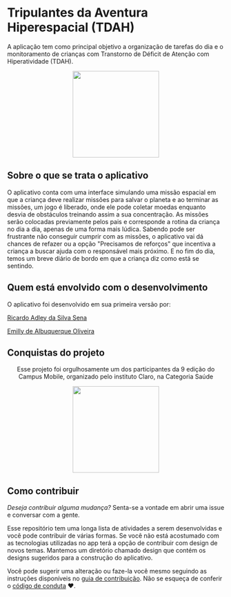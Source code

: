 # Tripulantes da Aventura Hiperespacial (TDAH)
A aplicação tem como principal objetivo a organização de tarefas do dia e o monitoramento de crianças com Transtorno de Déficit de Atenção com Hiperatividade (TDAH).
<p align="center">
<img width = "200px" src = "https://cdn-icons-png.flaticon.com/512/2026/2026502.png"/>  
</p>

## Sobre o que se trata o aplicativo

O aplicativo conta com uma interface simulando uma missão espacial em que a criança deve realizar missões para salvar o planeta e ao terminar as missões, um jogo é liberado, onde ele pode coletar moedas enquanto desvia de obstáculos treinando assim a sua concentração. As missões serão colocadas previamente pelos pais e corresponde a rotina da criança no dia a dia, apenas de uma forma mais lúdica. Sabendo pode ser frustrante não conseguir cumprir com as missões, o aplicativo vai dá chances de refazer ou a opção "Precisamos de reforços" que incentiva a criança a buscar ajuda com o responsável mais próximo. E no fim do dia, temos um breve diário de bordo em que a criança diz como está se sentindo. 

## Quem está envolvido com o desenvolvimento
O aplicativo foi desenvolvido em sua primeira versão por:

[Ricardo Adley da Silva Sena](https://github.com/ricardoadley)

[Emilly de Albuquerque Oliveira](https://github.com/emys-alb)

## Conquistas do projeto
<p align="center"> Esse projeto foi orgulhosamente um dos participantes da 9 edição do Campus Mobile, organizado pelo instituto Claro, na Categoria Saúde</p>
<p align="center">
<img width = "200px" src = "https://www.institutoclaro.org.br/campus-mobile/wp-content/themes/ince/assets/img/campus-mobile/logo-campus-mobile.png"/>  
</p>

## Como contribuir
*Deseja contribuir alguma mudança?* Senta-se a vontade em abrir uma issue e conversar com a gente.

Esse repositório tem uma longa lista de atividades a serem desenvolvidas e você pode contribuir de várias formas. Se você não está acostumado com as tecnologias utilizadas no app terá a opção de contribuir com design de novos temas. Mantemos um diretório chamado design que contém os designs sugeridos para a construção do aplicativo.

Você pode sugerir uma alteração ou faze-la você mesmo seguindo as instruções disponíveis no [guia de contribuição](CONTRIBUTING.md). Não se esqueça de conferir o [código de conduta](CODE_OF_CONDUCT.md) ❤️.